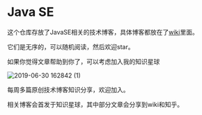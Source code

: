 # Java SE

这个仓库存放了JavaSE相关的技术博客，具体博客都放在了[wiki](https://github.com/web-full-stack/Java/wiki)里面。

它们是无序的，可以随机阅读，然后欢迎star。

如果你觉得文章帮助到你了，可以考虑加入我的知识星球

![2019-06-30 162842 (1)](https://user-images.githubusercontent.com/42405899/60394329-0f232e00-9b55-11e9-99e7-f497413e5b22.jpg)

每周多篇原创技术博客知识分享，欢迎加入。

相关博客会首发于知识星球，其中部分文章会分享到wiki和知乎。
